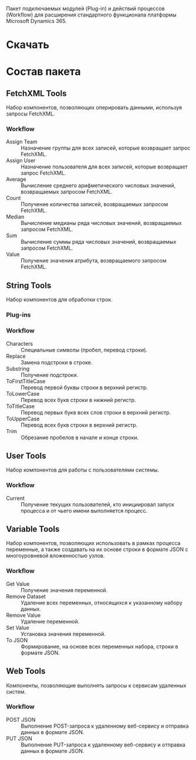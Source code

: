 Пакет подключаемых модулей (Plug-in) и действий процессов (Workflow) для расширения стандартного функционала платформы Microsoft Dynamics 365.

# Скачать



# Состав пакета

## FetchXML Tools

Набор компонентов, позволяющих оперировать данными, используя запросы FetchXML.

### Workflow
<dl>
<dt>Assign Team</dt>
<dd>Назначение группы для всех записей, которые возвращает запрос FetchXML.</dd>
<dt>Assign User</dt>
<dd>Назначение пользователя для всех записей, которые возвращает запрос FetchXML.</dd>
<dt>Average</dt>
<dd>Вычисление среднего арифметического числовых значений, возвращаемых запросом FetchXML.</dd>
<dt>Count</dt>
<dd>Получение количества записей, возвращаемых запросом FetchXML.</dd>
<dt>Median</dt>
<dd>Вычисление медианы ряда числовых значений, возвращаемых запросом FetchXML.</dd>
<dt>Sum</dt>
<dd>Вычисление суммы ряда числовых значений, возвращаемых запросом FetchXML.</dd>
<dt>Value</dt>
<dd>Получение значения атрибута, возвращаемого запросом FetchXML.</dd>
</dl>

## String Tools

Набор компонентов для обработки строк.

### Plug-ins

### Workflow

<dl>
<dt>Characters</dt>
<dd>Специальные символы (пробел, перевод строки).</dd>
<dt>Replace</dt>
<dd>Замена подстроки в строке.</dd>
<dt>Substring</dt>
<dd>Получение подстроки.</dd>
<dt>ToFirstTitleCase</dt>
<dd>Перевод первой буквы строки в верхний регистр.</dd>
<dt>ToLowerCase</dt>
<dd>Перевод всех букв строки в нижний регистр.</dd>
<dt>ToTitleCase</dt>
<dd>Перевод первых букв всех слов строки в верхний регистр.</dd>
<dt>ToUpperCase</dt>
<dd>Перевод всех букв строки в верхний регистр.</dd>
<dt>Trim</dt>
<dd>Обрезание пробелов в начале и конце строки.</dd>
<dt></dt>
<dd></dd>
<dt></dt>
<dd></dd>
<dt></dt>
<dd></dd>
<dt></dt>
<dd></dd>
<dt></dt>
<dd></dd>
</dl>

## User Tools

Набор компонентов для работы с пользователями системы.

### Workflow

<dl>
<dt>Current</dt>
<dd>Получение текущих пользователей, кто инициировал запуск процесса и от чьего имени выполняется процесс.</dd>
</dl>

## Variable Tools

Набор компонентов, позволяющих использовать в рамках процесса переменные, а также создавать на их основе строки в формате JSON с многоуровневой вложенностью узлов.

### Workflow
<dl>
<dt>Get Value</dt>
<dd>Получение значения переменной.</dd>
<dt>Remove Dataset</dt>
<dd>Удаление всех переменных, относящихся к указанному набору данных.</dd>
<dt>Remove Value</dt>
<dd>Удаление переменной.</dd>
<dt>Set Value</dt>
<dd>Установка значения переменной.</dd>
<dt>To JSON</dt>
<dd>Формирование, на основе всех переменных набора, строки в формате JSON.</dd>
</dl>

## Web Tools

Компоненты, позволяющие выполнять запросы к сервисам удаленных систем.

### Workflow
<dl>
<dt>POST JSON</dt>
<dd>Выполнение POST-запроса к удаленному веб-сервису и отправка данных в формате JSON.</dd>
<dt>PUT JSON</dt>
<dd>Выполнение PUT-запроса к удаленному веб-сервису и отправка данных в формате JSON.</dd>
</dl>

<script>
$('dl').hide();
</script>